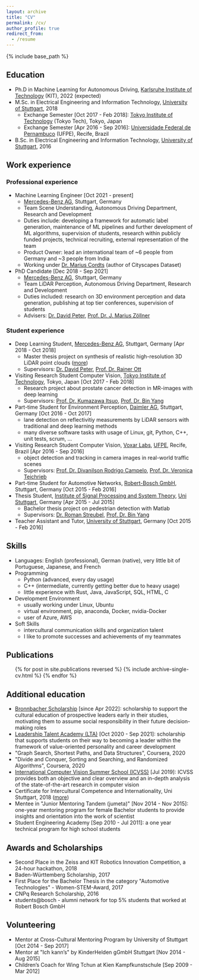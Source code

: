 ```yaml
---
layout: archive
title: "CV"
permalink: /cv/
author_profile: true
redirect_from:
  - /resume
---
```


{% include base_path %}

<!-- ------------------------------------------------------------------------------ -->

## Education

* Ph.D in Machine Learning for Autonomous Driving, [Karlsruhe Institute of Technology](https://www.kit.edu/english/index.php) (KIT), 2022 (expected)
* M.Sc. in Electrical Engineering and Information Technology, [University of Stuttgart](https://www.uni-stuttgart.de/en), 2018
    * Exchange Semester [Oct 2017 - Feb 2018]: [Tokyo Institute of Technology](https://www.titech.ac.jp/english) (Tokyo Tech), Tokyo, Japan
    * Exchange Semester [Apr 2016 - Sep 2016]: [Universidade Federal de Pernambuco](https://www.ufpe.br/inicio) (UFPE), Recife, Brazil
* B.Sc. in Electrical Engineering and Information Technology, [University of Stuttgart](https://www.uni-stuttgart.de/en), 2016

<!-- ------------------------------------------------------------------------------ -->

## Work experience

### Professional experience

* Machine Learning Engineer [Oct 2021 - present]
  * [Mercedes-Benz AG](https://www.mercedes-benz.com/en), Stuttgart, Germany
  * Team Scene Understanding, Autonomous Driving Department, Research and Development
  * Duties include: developing a framework for automatic label generation, maintenance of ML pipelines and further development of ML algorithms, supervision of students, research within publicly funded projects, technical recruiting, external representation of the team
  * Product Owner: lead an international team of ~6 people from Germany and ~3 people from India
  * Working under [Dr. Marius Cordts](https://scholar.google.com/citations?user=RM0ik8wAAAAJ&hl) (author of Cityscapes Dataset)
* PhD Candidate [Dec 2018 - Sep 2021]
  * [Mercedes-Benz AG](https://www.mercedes-benz.com/en), Stuttgart, Germany
  * Team LiDAR Perception, Autonomous Driving Department, Research and Development
  * Duties included: research on 3D environment perception and data generation, publishing at top tier conferences, supervision of students
  * Advisers: [Dr. David Peter](https://github.com/sharkdp), [Prof. Dr. J. Marius Zöllner](https://www.aifb.kit.edu/web/J._Marius_Z%C3%B6llner)

### Student experience

* Deep Learning Student, [Mercedes-Benz AG](https://www.mercedes-benz.com/en), Stuttgart, Germany [Apr 2018 - Oct 2018]
  * Master thesis project on synthesis of realistic high-resolution 3D LiDAR point clouds ([more](/publication/2019-06-28-triess2019iv))
  * Supervisors: [Dr. David Peter](https://github.com/sharkdp), [Prof. Dr. Rainer Ott](https://www.f05.uni-stuttgart.de/en/faculty/contactpersons/Ott-00002)
* Visiting Research Student Computer Vision, [Tokyo Institute of Technology](https://www.titech.ac.jp/english), Tokyo, Japan [Oct 2017 - Feb 2018]
  * Research project about prostate cancer detection in MR-images with deep learning
  * Supervisors: [Prof. Dr. Kumazawa Itsuo](https://kuma2.isl.titech.ac.jp), [Prof. Dr. Bin Yang](https://www.iss.uni-stuttgart.de/en)
* Part-time Student for Environment Perception, [Daimler AG](https://www.mercedes-benz.com/en), Stuttgart, Germany [Oct 2016 - Oct 2017]
  * lane detection on reflectivitiy measurements by LiDAR sensors with traditional and deep learning methods
  * many diverse software tasks with usage of Linux, git, Python, C++, unit tests, scrum, ...
* Visiting Research Student Computer Vision, [Voxar Labs](https://www.cin.ufpe.br/~voxarlabs), [UFPE](https://www.ufpe.br/inicio), Recife, Brazil [Apr 2016 - Sep 2016]
  * object detection and tracking in camera images in real-world traffic scenes
  * Supervisors: [Prof. Dr. Divanilson Rodrigo Campelo](https://www.cin.ufpe.br/~dcampelo), [Prof. Dr. Veronica Teichrieb](https://www.cin.ufpe.br/~vt)
* Part-time Student for Automotive Networks, [Robert-Bosch GmbH](https://www.bosch.com), Stuttgart, Germany [Oct 2015 - Feb 2016]
* Thesis Student, [Institute of Signal Processing and System Theory](https://www.iss.uni-stuttgart.de/en), [Uni Stuttgart](https://www.uni-stuttgart.de/en), Germany [Apr 2015 - Jul 2015]
  * Bachelor thesis project on pedestrian detection with Matlab
  * Supervisors: [Dr. Roman Streubel](https://de.linkedin.com/romanstreubel), [Prof. Dr. Bin Yang](https://www.iss.uni-stuttgart.de/en)
* Teacher Assistant and Tutor, [University of Stuttgart](https://www.uni-stuttgart.de/en), Germany [Oct 2015 - Feb 2016]

<!-- ------------------------------------------------------------------------------ -->

## Skills

* Languages: English (professional), German (native), very little bit of Portuguese, Japanese, and French
* Programming
  * Python (advanced, every day usage)
  * C++ (intermediate, currently getting better due to heavy usage)
  * little experience with Rust, Java, JavaScript, SQL, HTML, C
* Development Environment
  * usually working under Linux, Ubuntu
  * virtual environment, pip, anaconda, Docker, nvidia-Docker
  * user of Azure, AWS
* Soft Skills
  * intercultural communication skills and organization talent
  * I like to promote successes and achievements of my teammates

<!-- ------------------------------------------------------------------------------ -->

## Publications

  <ul>{% for post in site.publications reversed %}
    {% include archive-single-cv.html %}
  {% endfor %}</ul>

<!-- ------------------------------------------------------------------------------ -->

<!-- ## Talks

  <ul>{% for post in site.talks %}
    {% include archive-single-talk-cv.html %}
  {% endfor %}</ul> -->

<!-- ------------------------------------------------------------------------------ -->

<!-- ## Teaching

  <ul>{% for post in site.teaching %}
    {% include archive-single-cv.html %}
  {% endfor %}</ul> -->

<!-- ------------------------------------------------------------------------------ -->

## Additional education

* <a href="https://www.kulturkreis.eu/en/working-circles/cultural-education/bronnbacher-stipendium">Bronnbacher Scholarship</a> [since Apr 2022]: scholarship to support the cultural education of prospective leaders early in their studies, motivating them to assume social responsibility in their future decision-making roles
* <a href="https://www.irm.kit.edu/english/Leadership_Talent_Academy.php">Leadership Talent Academy (LTA)</a> [Oct 2020 - Sep 2021]: scholarship that supports students on their way to becoming a leader within the framework of value-oriented personality and career development
* "Graph Search, Shortest Paths, and Data Structures", Coursera, 2020
* "Divide and Conquer, Sorting and Searching, and Randomized Algorithms", Coursera, 2020
* <a href="https://iplab.dmi.unict.it/icvss2019">International Computer Vision Summer School (ICVSS)</a> [Jul 2019]: ICVSS provides both an objective and clear overview and an in-depth analysis of the state-of-the-art research in computer vision
* Certificate for Intercultural Competence and Internationality, Uni Stuttgart, 2018 ([more](/files/201810_intercultural.pdf))
* Mentee in "Junior Mentoring Tandem (jumeta)" [Nov 2014 - Nov 2015]: one-year mentoring program for female Bachelor students to provide insights and orientation into the work of scientist
* Student Engineering Academy [Sep 2010 - Jul 2011]: a one year technical program for high school students

<!-- ------------------------------------------------------------------------------ -->

## Awards and Scholarships
* Second Place in the Zeiss and KIT Robotics Innovation Competition, a 24-hour hackathon, 2018
* Baden-Württemberg Scholarship, 2017
* First Place for the Bachelor Thesis in the category "Automotive Technologies" - Women-STEM-Award, 2017
* CNPq Research Scholarship, 2016
* students@bosch - alumni network for top 5% students that worked at Robert Bosch GmbH

<!-- ------------------------------------------------------------------------------ -->

## Volunteering

* Mentor at Cross-Cultural Mentoring Program by University of Stuttgart [Oct 2014 - Sep 2017]
* Mentor at "Ich kann’s" by KinderHelden gGmbH Stuttgart [Nov 2014 - Aug 2015]
* Children’s Coach for Wing Tchun at Kien Kampfkunstschule [Sep 2009 - Mar 2012]
